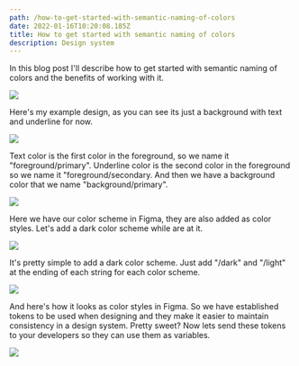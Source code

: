 ```yaml
---
path: /how-to-get-started-with-semantic-naming-of-colors
date: 2022-01-16T10:20:08.185Z
title: How to get started with semantic naming of colors
description: Design system
---
```

In this blog post I'll describe how to get started with semantic naming of colors and the benefits of working with it.

![](https://www.jakobmagnusson.se/assets/semantic-1.png)

Here's my example design, as you can see its just a background with text and underline for now.

![](https://www.jakobmagnusson.se/assets/semantic-2.png)

Text color is the first color in the foreground, so we name it "foreground/primary". Underline color is the second color in the foreground so we name it "foreground/secondary. And then we have a background color that we name "background/primary".

![](https://www.jakobmagnusson.se/assets/semantic-3.png)

Here we have our color scheme in Figma, they are also added as color styles. Let's add a dark color scheme while are at it.

![](https://www.jakobmagnusson.se/assets/semantic-4.png)

It's pretty simple to add a dark color scheme. Just add "/dark" and "/light" at the ending of each string for each color scheme.

![](assets/semantic-5.png)

And here's how it looks as color styles in Figma. So we have established tokens to be used when designing and they make it easier to maintain consistency in a design system. Pretty sweet? Now lets send these tokens to your developers so they can use them as variables. 

![](assets/semantic-6.png)
